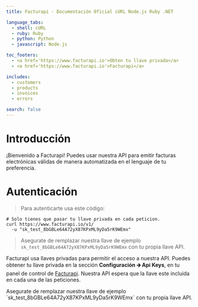 ```yaml
---
title: Facturapi - Documentación Oficial cURL Node.js Ruby .NET

language_tabs:
  - shell: cURL
  - ruby: Ruby
  - python: Python
  - javascript: Node.js

toc_footers:
  - <a href='https://www.facturapi.io'>Obten tu llave privada</a>
  - <a href='https://www.facturapi.io'>Facturapi</a>

includes:
  - customers
  - products
  - invoices
  - errors

search: false
---
```


# Introducción

¡Bienvenido a Facturapi! Puedes usar nuestra API para emitir facturas electrónicas válidas de manera automatizada en el lenguaje de tu preferencia.

# Autenticación

> Para autenticarte usa este código:

```shell
# Solo tienes que pasar tu llave privada en cada peticion.
curl https://www.facturapi.io/v1/
  -u "sk_test_8bGBLe64A72yX87KPxML9yDa5rK9WEmx"
```

> Asegurate de remplazar nuestra llave de ejemplo `sk_test_8bGBLe64A72yX87KPxML9yDa5rK9WEmx` con tu propia llave API.

Facturapi usa llaves privadas para permitir el acceso a nuestra API. Puedes obtener tu llave privada en la sección **Configuración 🡲 Api Keys**, en tu panel de control de [Facturapi](https://www.facturapi.io).
Nuestra API espera que la llave este incluida en cada una de las peticiones.

<aside class="notice">
Asegurate de remplazar nuestra llave de ejemplo `sk_test_8bGBLe64A72yX87KPxML9yDa5rK9WEmx` con tu propia llave API.
</aside>